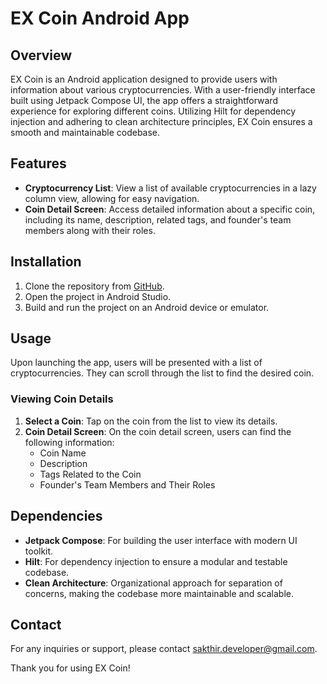 # EX Coin Android App

## Overview
EX Coin is an Android application designed to provide users with information about various cryptocurrencies. With a user-friendly interface built using Jetpack Compose UI, the app offers a straightforward experience for exploring different coins. Utilizing Hilt for dependency injection and adhering to clean architecture principles, EX Coin ensures a smooth and maintainable codebase.

## Features
- **Cryptocurrency List**: View a list of available cryptocurrencies in a lazy column view, allowing for easy navigation.
- **Coin Detail Screen**: Access detailed information about a specific coin, including its name, description, related tags, and founder's team members along with their roles.

## Installation
1. Clone the repository from [GitHub](https://github.com/Sakthi-Developer/EXCoins.git).
2. Open the project in Android Studio.
3. Build and run the project on an Android device or emulator.

## Usage
Upon launching the app, users will be presented with a list of cryptocurrencies. They can scroll through the list to find the desired coin.

### Viewing Coin Details
1. **Select a Coin**: Tap on the coin from the list to view its details.
2. **Coin Detail Screen**: On the coin detail screen, users can find the following information:
   - Coin Name
   - Description
   - Tags Related to the Coin
   - Founder's Team Members and Their Roles

## Dependencies
- **Jetpack Compose**: For building the user interface with modern UI toolkit.
- **Hilt**: For dependency injection to ensure a modular and testable codebase.
- **Clean Architecture**: Organizational approach for separation of concerns, making the codebase more maintainable and scalable.


## Contact
For any inquiries or support, please contact [sakthir.developer@gmail.com](mailto:sakthir.developer@gmail.com).

Thank you for using EX Coin!
